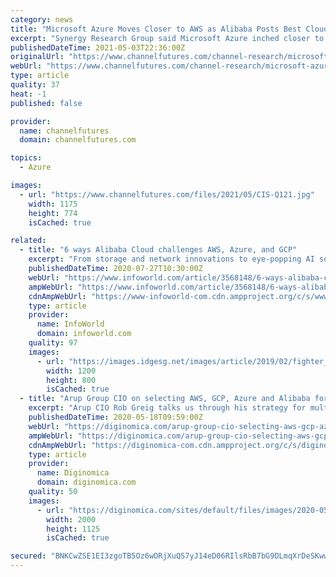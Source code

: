```yaml
---
category: news
title: "Microsoft Azure Moves Closer to AWS as Alibaba Posts Best Cloud Growth"
excerpt: "Synergy Research Group said Microsoft Azure inched closer to AWS in the enterprise cloud market share, although the Amazon subsidiary holds a healthy lead."
publishedDateTime: 2021-05-03T22:36:00Z
originalUrl: "https://www.channelfutures.com/channel-research/microsoft-azure-moves-closer-to-aws-as-alibaba-posts-highest-growth"
webUrl: "https://www.channelfutures.com/channel-research/microsoft-azure-moves-closer-to-aws-as-alibaba-posts-highest-growth"
type: article
quality: 37
heat: -1
published: false

provider:
  name: channelfutures
  domain: channelfutures.com

topics:
  - Azure

images:
  - url: "https://www.channelfutures.com/files/2021/05/CIS-Q121.jpg"
    width: 1175
    height: 774
    isCached: true

related:
  - title: "6 ways Alibaba Cloud challenges AWS, Azure, and GCP"
    excerpt: "From storage and network innovations to eye-popping AI solutions, Alibaba offers a number of advantages over the leading cloud rivals"
    publishedDateTime: 2020-07-27T10:30:00Z
    webUrl: "https://www.infoworld.com/article/3568148/6-ways-alibaba-cloud-challenges-aws-azure-and-gcp.html"
    ampWebUrl: "https://www.infoworld.com/article/3568148/6-ways-alibaba-cloud-challenges-aws-azure-and-gcp.amp.html"
    cdnAmpWebUrl: "https://www-infoworld-com.cdn.ampproject.org/c/s/www.infoworld.com/article/3568148/6-ways-alibaba-cloud-challenges-aws-azure-and-gcp.amp.html"
    type: article
    provider:
      name: InfoWorld
      domain: infoworld.com
    quality: 97
    images:
      - url: "https://images.idgesg.net/images/article/2019/02/fighter_boxer_competition_boxing-glove_best_fight_-totokita-getty-100787964-large.jpg"
        width: 1200
        height: 800
        isCached: true
  - title: "Arup Group CIO on selecting AWS, GCP, Azure and Alibaba for its multi-cloud strategy"
    excerpt: "Arup CIO Rob Greig talks us through his strategy for multi-cloud, including how he ensures he has the right skills across the organisation.  Arup, is a global professional services firm, headquartered in London,"
    publishedDateTime: 2020-05-18T09:59:00Z
    webUrl: "https://diginomica.com/arup-group-cio-selecting-aws-gcp-azure-and-alibaba-its-multi-cloud-strategy"
    ampWebUrl: "https://diginomica.com/arup-group-cio-selecting-aws-gcp-azure-and-alibaba-its-multi-cloud-strategy?amp"
    cdnAmpWebUrl: "https://diginomica-com.cdn.ampproject.org/c/s/diginomica.com/arup-group-cio-selecting-aws-gcp-azure-and-alibaba-its-multi-cloud-strategy?amp"
    type: article
    provider:
      name: Diginomica
      domain: diginomica.com
    quality: 50
    images:
      - url: "https://diginomica.com/sites/default/files/images/2020-05/485CFCDD-1ECC-403A-9C1B-C9BC555F9F09.jpeg"
        width: 2000
        height: 1125
        isCached: true

secured: "BNKCwZSE1EI3zgoTB5Oz6wORjXuQS7yJ14eD06RIlsRbB7bG9DLmqXrDeSKwwRYy1u0niDFHuCU10rRmRO/PlCAA386TKhtYfba33EpkG5+X+8tTtLLrmkSfUCNo/B8iFReVEoHS8AcqagH/XdNRGhmvK2vi6JM2SysZ4xkvWES+Y9xtq+hAvJ5f5dTzDuDeID5fqfxkApZsTwBpfL5dou4z0uqVQMf+q6cN4rppRBy7M2pwpw4nFpTHQJbdKTl+hwBktgioIPnPfSDOU8oZ/8X0JwGIKXjBAhyf1ARXSZPY+S0zZDQRXgRF/sSgSmmSzXKUUBui1o5dUjv2u/Xc2Ich5gukTGHHbH+N8JN0A5Y=;RkYwPiTH+pXUqmyvomYwzQ=="
---
```


